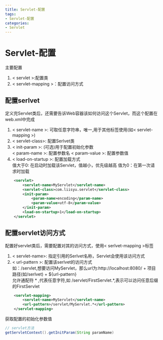 ```yaml
---
title: Servlet-配置
tags: 
- Servlet-配置
categories: 
- Servlet
---
```


# Servlet-配置

主要配置
1. < servlet >:配置类
2. < servlet-mapping >：配置访问方式

## 配置serlvet
定义完Servlet类后，还需要告诉Web容器该如何访问这个Servlet，而这个配置在web.xml中完成
1. < servlet-name >: 可取任意字符串，唯一,用于其他标签使用(如< servlet-mapping >)
2. < servlet-class>: 配置Serlvet类
3. < init-param >: (可选)用于配置初始化参数  
    < param-name >: 配置参数名
    < param-value >: 配置参数值
4. < load-on-startup >: 配置加载方式  
    值大于0: 在启动时加载该Servlet，值越小，优先级越高
    值为0：在第一次请求时加载

```xml
    <servlet>
        <servlet-name>MyServlet</servlet-name>
        <servlet-class>com.liisyu.servlet</servlet-class>
        <init-param>
            <param-name>encoding</param-name>
            <param-value>utf-8</param-value>
        </init-param>
        <load-on-startup>1</load-on-startup>
    </servlet>
```

## 配置servlet访问方式

配置好servlet类后，需要配置对其的访问方式，使用< serlvet-mapping >标签
1. < servlet-name>: 指定引用的Serlvet名称，Servlet会使用该访问方式
2. < url-pattern >: 配置该serlvet的访问方式  
    如：/servlet,想要访问MyServlet，那么url为:http://localhost:8080/ + 项目路径(如/serlvet) + ${url-pattern}  
    允许通配符 * ,代表任意字符,如 /servlet/FirstServlet.*,表示可以访问任意后缀的FirstServlet  

```xml
    <servlet-mapping>
        <servlet-name>MyServlet</servlet-name>
        <url-pattern>/servlet/MyServlet.*</url-pattern>
    </servlet-mapping>

```


获取配置的初始化参数值
```java
// servlet方法
getServletContext().getInitParam(String paramName)
```